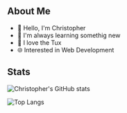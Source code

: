 ## About Me
- 👋 Hello, I'm Christopher
- 🌱 I'm always learning somethig new
- 🐧 I love the Tux
- 🌐 Interested in Web Development

## Stats
![Christopher's GitHub stats](https://github-readme-stats.vercel.app/api?username=cbbartlett&theme=shadow_blue&show_icons=true)

![Top Langs](https://github-readme-stats.vercel.app/api/top-langs/?username=cbbartlett&theme=shadow_blue&layout=compact)
